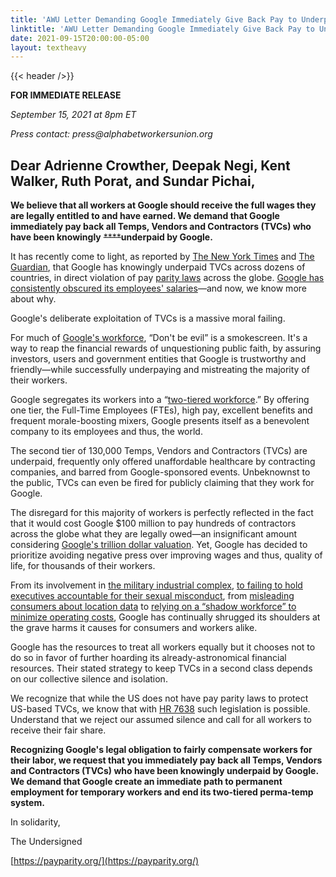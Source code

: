 ```yaml
---
title: 'AWU Letter Demanding Google Immediately Give Back Pay to Underpaid Contractors'
linktitle: 'AWU Letter Demanding Google Immediately Give Back Pay to Underpaid Contractors'
date: 2021-09-15T20:00:00-05:00
layout: textheavy
---
```


{{< header />}}

**FOR IMMEDIATE RELEASE**

_September 15, 2021 at 8pm ET_

_Press contact: press@alphabetworkersunion.org_

## Dear Adrienne Crowther, Deepak Negi, Kent Walker, Ruth Porat, and Sundar Pichai,

**We believe that all workers at Google should receive the full wages they are legally entitled to and have earned. We demand that Google immediately pay back all Temps, Vendors and Contractors (TVCs) who have been knowingly** ~~****~~**underpaid by Google.** 

It has recently come to light, as reported by [The New York Times](https://www.nytimes.com/2021/09/10/technology/google-temporary-workers-labor-laws-pay.html) and [The Guardian](https://www.theguardian.com/technology/2021/sep/10/google-underpaid-workers-illegal-pay-disparity-documents), that Google has knowingly underpaid TVCs across dozens of countries, in direct violation of pay [parity laws](https://www.theguardian.com/technology/2021/sep/10/google-underpaid-workers-illegal-pay-disparity-documents?CMP=Share_AndroidApp_Other) across the globe. [Google has consistently obscured its employees' salaries](https://www.vox.com/recode/2019/5/31/18644866/google-contractors-pay-ratings-glassdoor)—and now, we know more about why.

Google's deliberate exploitation of TVCs is a massive moral failing. 

For much of [Google's workforce](https://www.nytimes.com/2019/05/28/technology/google-temp-workers.html), “Don't be evil” is a smokescreen. It's a way to reap the financial rewards of unquestioning public faith, by assuring investors, users and government entities that Google is trustworthy and friendly—while successfully underpaying and mistreating the majority of their workers.  

Google segregates its workers into a “[two-tiered workforce](https://www.theguardian.com/technology/2018/dec/11/google-tvc-full-time-employees-training-document).” By offering one tier, the Full-Time Employees (FTEs), high pay, excellent benefits and frequent morale-boosting mixers, Google presents itself as a benevolent company to its employees and thus, the world. 

The second tier of 130,000 Temps, Vendors and Contractors (TVCs) are underpaid, frequently only offered unaffordable healthcare by contracting companies, and barred from Google-sponsored events. Unbeknownst to the public, TVCs can even be fired for publicly claiming that they work for Google. 

The disregard for this majority of workers is perfectly reflected in the fact that it would cost Google $100 million to pay hundreds of contractors across the globe what they are legally owed—an insignificant amount considering [Google's trillion dollar valuation](https://www.marketwatch.com/story/google-parent-alphabet-joins-1-trillion-in-market-value-for-first-time-2020-01-16). Yet, Google has decided to prioritize avoiding negative press over improving wages and thus, quality of life, for thousands of their workers. 

From its involvement in [the military industrial complex](https://www.forbes.com/sites/thomasbrewster/2020/12/22/google-promised-not-to-use-its-ai-in-weapons-so-why-is-alphabet-investing-in-ai-satellite-startups-with-military-contracts/?sh=e757abb7595c), [to failing to hold executives accountable for their sexual misconduct](https://www.nytimes.com/2018/10/25/technology/google-sexual-harassment-andy-rubin.html?module=inline), from [misleading consumers about location data](https://www.theguardian.com/technology/2021/apr/16/google-partially-misled-consumers-over-collecting-location-data-australian-court-finds) to [relying on a “shadow workforce” to minimize operating costs](https://www.protocol.com/blaize/browser-fingerprint?redirect=%2Fgoogle-contractors-forced-unemployment), Google has continually shrugged its shoulders at the grave harms it causes for consumers and workers alike.  

Google has the resources to treat all workers equally but it chooses not to do so in favor of further hoarding its already-astronomical financial resources. Their stated strategy to keep TVCs in a second class depends on our collective silence and isolation.

We recognize that while the US does not have pay parity laws to protect US-based TVCs, we know that with [HR 7638](https://www.congress.gov/bill/116th-congress/house-bill/7638?r=2&s=1) such legislation is possible. Understand that we reject our assumed silence and call for all workers to receive their fair share. 

**Recognizing Google's legal obligation to fairly compensate workers for their labor, we request that you immediately pay back all Temps, Vendors and Contractors (TVCs) who have been knowingly underpaid by Google. We demand that Google create an immediate path to permanent employment for temporary workers and end its two-tiered perma-temp system.**

In solidarity,

The Undersigned

[https://payparity.org/](https://payparity.org/)
